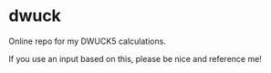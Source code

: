 # dwuck

Online repo for my DWUCK5 calculations.

If you use an input based on this, please be nice and reference me!
